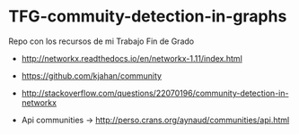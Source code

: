 # TFG-commuity-detection-in-graphs
Repo con los recursos de mi Trabajo Fin de Grado


+ http://networkx.readthedocs.io/en/networkx-1.11/index.html

+ https://github.com/kjahan/community

+ http://stackoverflow.com/questions/22070196/community-detection-in-networkx

+ Api communities -> http://perso.crans.org/aynaud/communities/api.html
